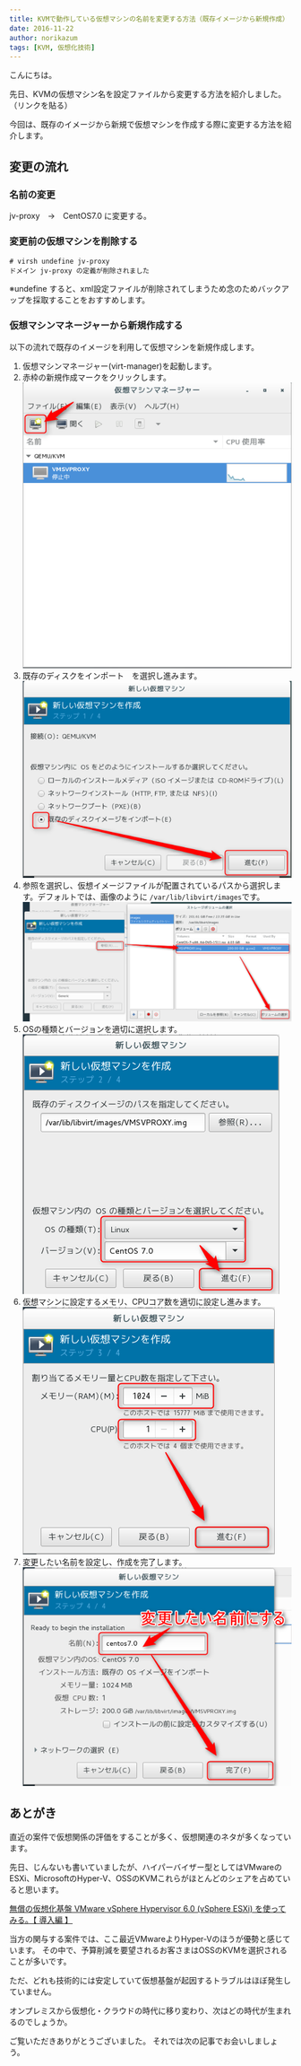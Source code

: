 ```yaml
---
title: KVMで動作している仮想マシンの名前を変更する方法（既存イメージから新規作成）
date: 2016-11-22
author: norikazum
tags: [KVM, 仮想化技術]
---
```


こんにちは。

先日、KVMの仮想マシン名を設定ファイルから変更する方法を紹介しました。（リンクを貼る）

今回は、既存のイメージから新規で仮想マシンを作成する際に変更する方法を紹介します。

## 変更の流れ

### 名前の変更
jv-proxy　→　CentOS7.0 に変更する。


### 変更前の仮想マシンを削除する
```
# virsh undefine jv-proxy
ドメイン jv-proxy の定義が削除されました
```
※undefine すると、xml設定ファイルが削除されてしまうため念のためバックアップを採取することをおすすめします。


### 仮想マシンマネージャーから新規作成する

以下の流れで既存のイメージを利用して仮想マシンを新規作成します。

1. 仮想マシンマネージャー(virt-manager)を起動します。
2. 赤枠の新規作成マークをクリックします。
![screenshot-from-2016-11-13-02-26-30](images/kvm-change-name-of-active-vm-2-1.png)
3. 既存のディスクをインポート　を選択し進みます。
![screenshot-from-2016-11-13-02-26-36](images/kvm-change-name-of-active-vm-2-2.png)
4. 参照を選択し、仮想イメージファイルが配置されているパスから選択します。デフォルトでは、画像のように `/var/lib/libvirt/images`です。
![screenshot-from-2016-11-13-02-26-47](images/kvm-change-name-of-active-vm-2-3.png)
5. OSの種類とバージョンを適切に選択します。
![screenshot-from-2016-11-13-02-27-06](images/kvm-change-name-of-active-vm-2-4.png)
6. 仮想マシンに設定するメモリ、CPUコア数を適切に設定し進みます。
![screenshot-from-2016-11-13-02-27-14](images/kvm-change-name-of-active-vm-2-5.png)
7. 変更したい名前を設定し、作成を完了します。
![screenshot-from-2016-11-13-02-27-19](images/kvm-change-name-of-active-vm-2-6.png)

## あとがき

直近の案件で仮想関係の評価をすることが多く、仮想関連のネタが多くなっています。

先日、じんないも書いていましたが、ハイパーバイザー型としてはVMwareのESXi、MicrosoftのHyper-V、OSSのKVMこれらがほとんどのシェアを占めていると思います。

[無償の仮想化基盤 VMware vSphere Hypervisor 6.0 (vSphere ESXi) を使ってみる。【 導入編 】](/vmware-vsphere-hypervisor-6-esxi-intro/)

当方の関与する案件では、ここ最近VMwareよりHyper-Vのほうが優勢と感じています。
その中で、予算削減を要望されるお客さまはOSSのKVMを選択されることが多いです。

ただ、どれも技術的には安定していて仮想基盤が起因するトラブルはほぼ発生していません。

オンプレミスから仮想化・クラウドの時代に移り変わり、次はどの時代が生まれるのでしょうか。

ご覧いただきありがとうございました。
それでは次の記事でお会いしましょう。